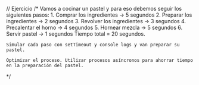 // Ejercicio
/* Vamos a cocinar un pastel y para eso debemos seguir los siguientes pasos:
    1. Comprar los ingredientes -> 5 segundos
    2. Preparar los ingredientes -> 2 segundos
    3. Revolver los ingredientes -> 3 segundos
    4. Precalentar el horno -> 4 segundos
    5. Hornear mezcla -> 5 segundos
    6. Servir pastel -> 1 segundos
    Tiempo total = 20 segundos.

    Simular cada paso con setTimeout y console logs y van preparar su pastel.

    Optimizar el proceso. Utilizar procesos asíncronos para ahorrar tiempo en la preparación del pastel.
*/
